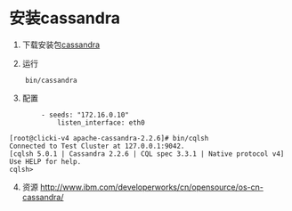 # 安装cassandra

1. 下载安装包[cassandra](http://cassandra.apache.org)

2. 运行
```	
	bin/cassandra
```
3. 配置
```
        - seeds: "172.16.0.10"
			listen_interface: eth0

```

```
[root@clicki-v4 apache-cassandra-2.2.6]# bin/cqlsh
Connected to Test Cluster at 127.0.0.1:9042.
[cqlsh 5.0.1 | Cassandra 2.2.6 | CQL spec 3.3.1 | Native protocol v4]
Use HELP for help.
cqlsh> 

```

4. 资源
http://www.ibm.com/developerworks/cn/opensource/os-cn-cassandra/
